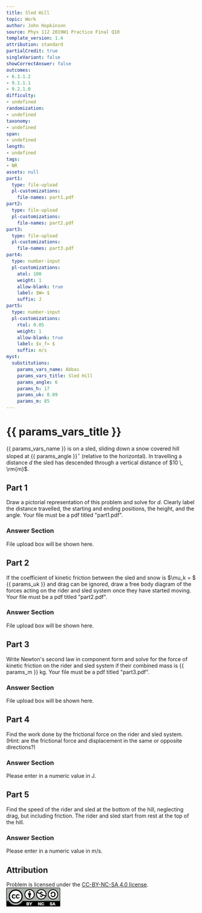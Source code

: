 ```yaml
---
title: Sled Hill
topic: Work
author: John Hopkinson
source: Phys 112 2019W1 Practice Final Q10
template_version: 1.4
attribution: standard
partialCredit: true
singleVariant: false
showCorrectAnswer: false
outcomes:
- 6.3.1.2
- 9.1.1.1
- 9.2.1.0
difficulty:
- undefined
randomization:
- undefined
taxonomy:
- undefined
span:
- undefined
length:
- undefined
tags:
- NR
assets: null
part1:
  type: file-upload
  pl-customizations:
    file-names: part1.pdf
part2:
  type: file-upload
  pl-customizations:
    file-names: part2.pdf
part3:
  type: file-upload
  pl-customizations:
    file-names: part3.pdf
part4:
  type: number-input
  pl-customizations:
    atol: 100
    weight: 1
    allow-blank: true
    label: $W= $
    suffix: J
part5:
  type: number-input
  pl-customizations:
    rtol: 0.05
    weight: 1
    allow-blank: true
    label: $v_f= $
    suffix: m/s
myst:
  substitutions:
    params_vars_name: Abbas
    params_vars_title: Sled Hill
    params_angle: 6
    params_h: 17
    params_uk: 0.09
    params_m: 85
---
```

# {{ params_vars_title }}
{{ params_vars_name }} is on a sled, sliding down a snow covered hill sloped at {{ params_angle }}$^\circ$ (relative to the horizontal). In travelling a distance $d$ the sled has descended through a vertical distance of $10 \, \rm{m}$.

## Part 1

Draw a pictorial representation of this problem and solve for $d$. Clearly label the distance travelled, the starting and ending positions, the height, and the angle.
Your file must be a pdf titled "part1.pdf".

### Answer Section

File upload box will be shown here.

## Part 2

If the coefficient of kinetic friction between the sled and snow is $\mu_k = $ {{ params_uk }} and drag can be ignored, draw a free body diagram of the forces acting on the rider and sled system once they have started moving.
Your file must be a pdf titled "part2.pdf".

### Answer Section

File upload box will be shown here.

## Part 3

Write Newton's second law in component form and solve for the force of kinetic friction on the rider and sled system if their combined mass is {{ params_m }} kg.
Your file must be a pdf titled "part3.pdf".

### Answer Section

File upload box will be shown here.

## Part 4

Find the work done by the frictional force on the rider and sled system. (Hint: are the frictional force and displacement in the same or opposite directions?)

### Answer Section

Please enter in a numeric value in J.

## Part 5

Find the speed of the rider and sled at the bottom of the hill, neglecting drag, but including friction. The rider and sled start from rest at the top of the hill.

### Answer Section

Please enter in a numeric value in m/s.

## Attribution

Problem is licensed under the [CC-BY-NC-SA 4.0 license](https://creativecommons.org/licenses/by-nc-sa/4.0/).<br> ![The Creative Commons 4.0 license requiring attribution-BY, non-commercial-NC, and share-alike-SA license.](https://raw.githubusercontent.com/firasm/bits/master/by-nc-sa.png)